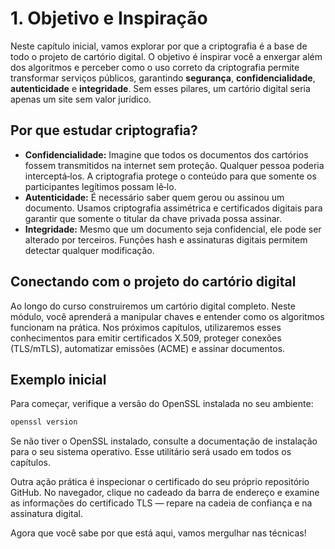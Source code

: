 # 1. Objetivo e Inspiração

Neste capítulo inicial, vamos explorar por que a criptografia é a base de todo o projeto de cartório digital. O objetivo é inspirar você a enxergar além dos algoritmos e perceber como o uso correto da criptografia permite transformar serviços públicos, garantindo **segurança**, **confidencialidade**, **autenticidade** e **integridade**. Sem esses pilares, um cartório digital seria apenas um site sem valor jurídico.

## Por que estudar criptografia?

- **Confidencialidade:** Imagine que todos os documentos dos cartórios fossem transmitidos na internet sem proteção. Qualquer pessoa poderia interceptá‑los. A criptografia protege o conteúdo para que somente os participantes legítimos possam lê‑lo.
- **Autenticidade:** É necessário saber quem gerou ou assinou um documento. Usamos criptografia assimétrica e certificados digitais para garantir que somente o titular da chave privada possa assinar.
- **Integridade:** Mesmo que um documento seja confidencial, ele pode ser alterado por terceiros. Funções hash e assinaturas digitais permitem detectar qualquer modificação.

## Conectando com o projeto do cartório digital

Ao longo do curso construiremos um cartório digital completo. Neste módulo, você aprenderá a manipular chaves e entender como os algoritmos funcionam na prática. Nos próximos capítulos, utilizaremos esses conhecimentos para emitir certificados X.509, proteger conexões (TLS/mTLS), automatizar emissões (ACME) e assinar documentos.

## Exemplo inicial

Para começar, verifique a versão do OpenSSL instalada no seu ambiente:

```bash
openssl version
```

Se não tiver o OpenSSL instalado, consulte a documentação de instalação para o seu sistema operativo. Esse utilitário será usado em todos os capítulos.

Outra ação prática é inspecionar o certificado do seu próprio repositório GitHub. No navegador, clique no cadeado da barra de endereço e examine as informações do certificado TLS — repare na cadeia de confiança e na assinatura digital.

Agora que você sabe por que está aqui, vamos mergulhar nas técnicas!
